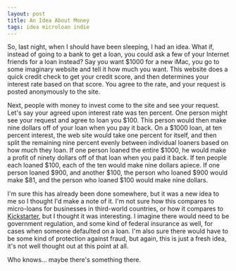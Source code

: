 ```yaml
---
layout: post
title: An Idea About Money
tags: idea microloan indie
---
```


So, last night, when I should have been sleeping, I had an idea. What if, instead of going to a bank to get a loan, you could ask a few of your Internet friends for a loan instead?  Say you want $1000 for a new iMac, you go to some imaginary website and tell it how much you want. This website does a quick credit check to get your credit score, and then determines your interest rate based on that score. You agree to the rate, and your request is posted anonymously to the site.

Next, people with money to invest come to the site and see your request. Let's say your agreed upon interest rate was ten percent. One person might see your request and agree to loan you $100. This person would then make nine dollars off of your loan when you pay it back. On a $1000 loan, at ten percent interest, the web site would take one percent for itself, and then split the remaining nine percent evenly between individual loaners based on how much they loan. If one person loaned the entire $1000, he would make a profit of ninety dollars off of that loan when you paid it back. If ten people each loaned $100, each of the ten would make nine dollars apiece. If one person loaned $900, and another $100, the person who loaned $900 would make $81, and the person who loaned $100 would make nine dollars. 

I'm sure this has already been done somewhere, but it was a new idea to me so I thought I'd make a note of it. I'm not sure how this compares to micro-loans for businesses in third-world countries, or how it compares to [Kickstarter][1], but I thought it was interesting. I imagine there would need to be government regulation, and some kind of federal insurance as well, for cases when someone defaulted on a loan. I'm also sure there would have to be some kind of protection against fraud, but again, this is just a fresh idea, it's not well thought out at this point at all.

Who knows... maybe there's something there.

[1]: http://www.kickstarter.com/

